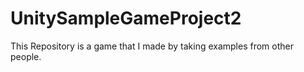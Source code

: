# UnitySampleGameProject2
This Repository is a game that I made by taking examples from other people.

